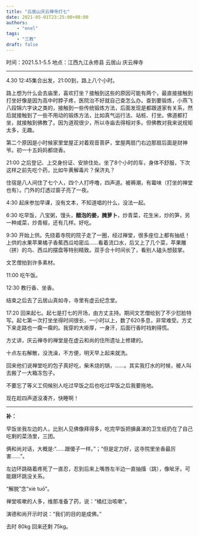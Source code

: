 ```yaml
---
title: "云居山庆云禅寺打七"
date: 2021-05-01T23:25:00+08:00
authors:
    - "enel"
tags: 
    - "三教"
draft: false
---
```

时间：2021.5.1-5.5
地点：江西九江永修县 云居山 庆云禅寺

---

4.30 12:45集合出发，21:00到，路上八个小时。

路上想为什么会去庙里，喜欢打坐？接触到这些的原因可能有两个，最直接接触到打坐好像是因为高中时脖子疼，医院治不好就自己查怎么办。查到要锻炼，小燕飞八段锦六字诀之类的，接触到一些传统锻炼方法，后面发现是都跟道家有关系，然后就接触到了一些不用动的锻炼方法，比如真气运行法、站桩、打坐。佛道都打坐，就接触到佛教了。因为道观很少，所以寺庙去得相对多。但佛教对我来说规矩太多，无趣。

第二个原因是小时候家里堂屋正对着观音菩萨，堂屋两扇门右边那扇后面是财神爷。初一十五妈妈都烧香。

21:00 之后登记、上交身份证、安排住处。坐了8个小时的车，身体不舒服，下次这样之前先吃个药，比如牛黄解毒片？保济丸？

住宿是八人间住了七个人，四个人打呼噜，四声道。被褥潮，有霉味（打坐的禅堂也有）。门外的灯透过窗子亮了一夜。

4:30 起床参加早课，没有文本，不知道唱的什么，没法一起。

6:30 吃早饭，八宝粥，馒头，**醋泡的姜，腌萝卜**，炒青菜，花生米，炒的笋，另一种咸菜，炒青椒，还有几样。好吃。

9:30 开始上供。先绕着寺院的院子走了一圈，经过禅堂，很多座位上都有抽纸！上供的水果苹果橘子香蕉西瓜哈密瓜……看着流口水，后又上了几个菜，苹果雕（拼）的鸟、西瓜的摆盘等特别精致。双手合十时间长了，看别人磕头想鼓掌。

文艺僧拍到许多素材。

11:00 吃午饭。

12:30 教行香、坐香。

结束之后去了云居山真如寺，寺里有虚云纪念堂。

17:20 回来起七。起七是打七的开场，由方丈主持。期间文艺僧给到了不少怼脸特写。起七第一次打坐坐得时间很长，一小时以上，数了620多息，非常难受。方丈下来走路也一瘸一瘸的。我穿的大褂厚，一身汗，后面行香时裆剌得慌。

方丈讲，庆云禅寺的禅堂是在虚云和尚的住所遗址上修建的。

十点左右解散，没洗澡，不方便，明天早上起来就洗。

回来他们说禅堂吃的包子真好吃，柴禾烧的锅，……。其实我打水的时候，被人叫去搬了一大箱冻包子。

不要忘了等义工伺候别人吃过早饭之后也吃过早饭之后我要拖地。

现在趁四声道没凑齐，快睡啊！

---

**补：**

早饭坐我左边的人，比别人见佛像拜得多，吃完早饭把擤鼻涕的卫生纸扔在了自己吃剩的菜汤里，三团。

俩和尚对话，大概是:“……跟傻子一样。”；“但是定力好，这寺院里坐香最厉害……”。

左边环跳硌着疼死了一直忍，忍到后来上嘴唇左半边一直抽搐（跳），像呲牙。可能跟环跳没关系。

“解脱”念“xiè tuō”。

禅堂咳嗽的人多，维那准备了药，说：“橘红治咳嗽”。

演德和尚开示时说：“我们的目的是成佛。”

去时 80kg 回来还剩 75kg。
